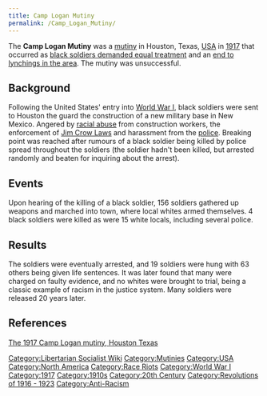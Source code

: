 ```yaml
---
title: Camp Logan Mutiny
permalink: /Camp_Logan_Mutiny/
---
```


The **Camp Logan Mutiny** was a [mutiny](List_of_Mutinies "wikilink") in
Houston, Texas, [USA](United_States_of_America "wikilink") in
[1917](Timeline_of_Libertarian_Socialism_in_North_America "wikilink")
that occurred as [black soldiers demanded equal
treatment](Anti-Racism "wikilink") and an [end to lynchings in the
area](Lynching_in_the_United_States "wikilink"). The mutiny was
unsuccessful.

## Background

Following the United States' entry into [World War
I](World_War_I "wikilink"), black soldiers were sent to Houston the
guard the construction of a new military base in New Mexico. Angered by
[racial abuse](Racism "wikilink") from construction workers, the
enforcement of [Jim Crow Laws](Jim_Crow_Laws "wikilink") and harassment
from the [police](police "wikilink"). Breaking point was reached after
rumours of a black soldier being killed by police spread throughout the
soldiers (the soldier hadn't been killed, but arrested randomly and
beaten for inquiring about the arrest).

## Events

Upon hearing of the killing of a black soldier, 156 soldiers gathered up
weapons and marched into town, where local whites armed themselves. 4
black soldiers were killed as were 15 white locals, including several
police.

## Results

The soldiers were eventually arrested, and 19 soldiers were hung with 63
others being given life sentences. It was later found that many were
charged on faulty evidence, and no whites were brought to trial, being a
classic example of racism in the justice system. Many soldiers were
released 20 years later.

## References

[The 1917 Camp Logan mutiny, Houston
Texas](https://libcom.org/history/1917-camp-logan-mutiny-houston-texas)

[Category:Libertarian Socialist
Wiki](Category:Libertarian_Socialist_Wiki "wikilink")
[Category:Mutinies](Category:Mutinies "wikilink")
[Category:USA](Category:USA "wikilink") [Category:North
America](Category:North_America "wikilink") [Category:Race
Riots](Category:Race_Riots "wikilink") [Category:World War
I](Category:World_War_I "wikilink")
[Category:1917](Category:1917 "wikilink")
[Category:1910s](Category:1910s "wikilink") [Category:20th
Century](Category:20th_Century "wikilink") [Category:Revolutions of
1916 - 1923](Category:Revolutions_of_1916_-_1923 "wikilink")
[Category:Anti-Racism](Category:Anti-Racism "wikilink")